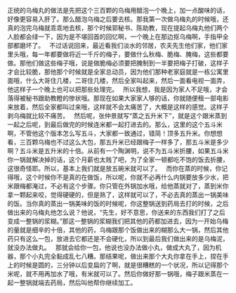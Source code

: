 正统的乌梅丸的做法是先把这个三百颗的乌梅用醋泡一个晚上，加一点酸味的话，好像更容易入肝了。那么醋泡乌梅之后要去核。那我第一次做乌梅丸的时候哦，还真的泡完乌梅就乖乖地去核，那个时候郭秘书、陈助教，现在提起乌梅丸他们两个人脸都会绿一下，因为是不堪回首的回忆啊，一个晚上在那边抠乌梅啊，手指甲全部都磨坏了。
 
不过话说回来，最近看我们淡水的邻居，农夫先生他们家，他们家里头哦，每一年都要做将近一千斤的梅子，要做什么秋梅、脆梅、腌梅，这些都要做。那他们做这些梅子哦，说是做脆梅必须要把腌制到一半要把梅子打破，这样子才会比较脆，那他那个时候就是全家总动员，因为他们那种老家庭就是一栋公寓里面哦，什么大哥住几楼，二哥住几楼，然后全家叫起来，然后一面看电视一面弄，他这样子一个晚上也可以把那些处理完。
 
所以我想，我是因为家人不足哦，才会落得被秘书跟助教瞪的惨状哦。那现在如果大家家人够的话，你就随便租一部电影来放着，然后全家都叫过来哦，这样就不会太痛苦了，大概是这样的感觉。这样子剥乌梅就比较不痛苦。
 
然后呢，张仲景就写“蒸之五升米下”，就是这个跟米蒸到一起之后呢，到最后做完的时候连米都一起打进去的。那么，这里的这个五斗米啊，不管他这个版本怎么写五斗，大家都一致通过，错简！顶多五升米。你想想看，三百颗乌梅也不过这么大包，那五升米已经跟梅子一样多了，那五斗米是多少啊？五斗米是五升米的十倍。从前有一个陶渊明，说不为五斗米折腰，如果五斗米你一锅就解决掉的话，这个月薪也太贱了吧，为了全家一顿都吃不饱的饭去折腰，这很奇怪耶。所以，基本上我们就是放五碗米就可以了。
 
而你在蒸的时候，你记得哦，这个时候你不是真的在做饭，所以呢，你就不必再什么内锅要放多少水，把米跟梅都淹过，不必有这个步骤。你只管在外锅加水哦，给他蒸就对了，蒸到米你拿一颗起来咬，觉得硬硬的，但是熟了，这样就可以了，不必去真的蒸出一锅美味的饭。当你真的蒸出一锅美味的饭的时候呢，你这整锅送到药局去打的时候，之后做出来的乌梅丸他怎么说？他说，“先生，好不意思，你送来的东西我们打了之后变成一整锅的浆糊。”那这一整锅的浆糊我们把其他的药都加进去，因为一开始乌梅的量就是细辛的十倍，其他的药，乌梅跟那个饭做出来的糊那么大一锅，然后其他药只有这么一包，放进去它都还是不会硬化，所以到最后我们做出来的是乌梅泥，就没办法做丸。
 
那就会给你一包，他说也没办法做小丸，做成大丸了，因为机器，那个小丸完全黏成乱七八糟。那结果呢，做出来那个大丸你拿在手上，捏在手上的时候是圆的，三分钟以后变扁的了啊，就是很糟糕的一个状况，所以记得那个米呢，就不用再加水了哦，有米就可以了。然后你做好那一锅哦，梅子跟米蒸在一起一整锅就端去药局，然后叫他帮你继续加工。
